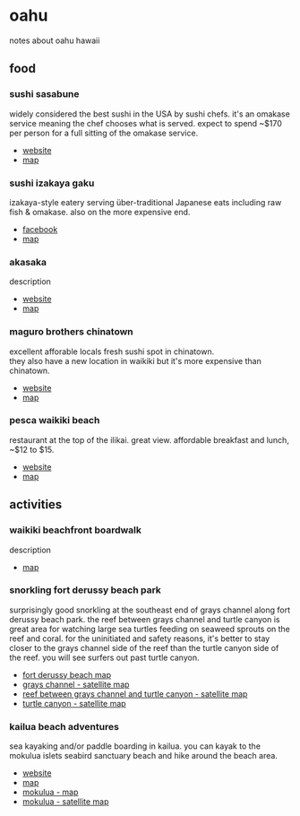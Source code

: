 # oahu

notes about oahu hawaii

## food

### sushi sasabune

widely considered the best sushi in the USA by sushi chefs. 
it's an omakase service meaning the chef chooses what is served. 
expect to spend ~$170 per person for a full sitting of the omakase service. 

- [website](https://sasabuneh.com/)
- [map](https://maps.app.goo.gl/U4KrYtME9uZbiK5L8)

### sushi izakaya gaku

izakaya-style eatery serving über-traditional Japanese eats including raw fish & omakase.
also on the more expensive end.

- [facebook](https://www.facebook.com/pages/Sushi-Izakaya-Gaku/120501924631924)
- [map](https://maps.app.goo.gl/zzWdEPo59RovwiS79)

### akasaka

description

- [website](https://www.akasakahawaii.com/)
- [map](https://maps.app.goo.gl/mho2rV2URWiGited6)

### maguro brothers chinatown

excellent afforable locals fresh sushi spot in chinatown.  
they also have a new location in waikiki but it's more expensive than chinatown.

- [website](https://magurobrothershawaii.com/)
- [map](https://maps.app.goo.gl/eukXRE5c8wsVkrBD7)

### pesca waikiki beach 

restaurant at the top of the ilikai. great view.  affordable breakfast and lunch, ~$12 to $15.

- [website](https://www.pescawaikikibeach.com/)
- [map](https://maps.app.goo.gl/7itTVchfocAGjPLN6)

## activities

### waikiki beachfront boardwalk

description

- [map]()

### snorkling fort derussy beach park

surprisingly good snorkling at the southeast end of grays channel along fort derussy beach park.
the reef between grays channel and turtle canyon is great area for watching large sea turtles feeding on seaweed sprouts on the reef and coral.
for the uninitiated and safety reasons, it's better to stay closer to the grays channel side of the reef than the turtle canyon side of the reef.
you will see surfers out past turtle canyon.  

- [fort derussy beach map](https://maps.app.goo.gl/KUzUsu3uxL96ANwq5)
- [grays channel - satellite map](https://maps.app.goo.gl/puoEBQEt7FXqJHdL6)
- [reef between grays channel and turtle canyon - satellite map](https://maps.app.goo.gl/nxtyLpjjB1JtqXF4A)
- [turtle canyon - satellite map](https://maps.app.goo.gl/qf7fBKgzzT7YF3EJ9)

### kailua beach adventures

sea kayaking and/or paddle boarding in kailua.
you can kayak to the mokulua islets seabird sanctuary beach and hike around the beach area.

- [website](https://www.kailuabeachadventures.com/)
- [map](https://maps.app.goo.gl/d8Cfj5Vv7xxCndoR7)
- [mokulua - map](https://maps.app.goo.gl/AKHmx4bBb5KPksqN6)
- [mokulua - satellite map](https://maps.app.goo.gl/Ws35r6JRZdhavStj7)

